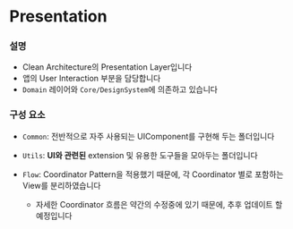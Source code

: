 #  Presentation

### 설명

- Clean Architecture의 Presentation Layer입니다
- 앱의 User Interaction 부분을 담당합니다
- `Domain` 레이어와 `Core/DesignSystem`에 의존하고 있습니다


### 구성 요소
- `Common`: 전반적으로 자주 사용되는 UIComponent를 구현해 두는 폴더입니다

- `Utils`: **UI와 관련된** extension 및 유용한 도구들을 모아두는 폴더입니다

- `Flow`: Coordinator Pattern을 적용했기 때문에, 각 Coordinator 별로 포함하는 View를 분리하였습니다
    - 자세한 Coordinator 흐름은 약간의 수정중에 있기 때문에, 추후 업데이트 할 예정입니다
